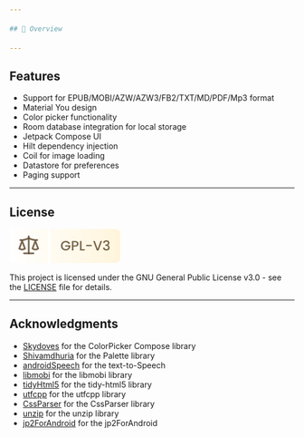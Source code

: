 ```yaml
---

## 👀 Overview 

---
```


## Features

- Support for EPUB/MOBI/AZW/AZW3/FB2/TXT/MD/PDF/Mp3 format
- Material You design
- Color picker functionality
- Room database integration for local storage
- Jetpack Compose UI
- Hilt dependency injection
- Coil for image loading
- Datastore for preferences
- Paging support

--- 

## License

[![GNU GPLv3 License](https://raw.githubusercontent.com/Rics-Dev/uRead/main/.github/Licence.svg)](https://www.gnu.org/licenses/gpl-3.0.en.html)

This project is licensed under the GNU General Public License v3.0 - see the [LICENSE](LICENSE) file for details.

---

## Acknowledgments

- [Skydoves](https://github.com/skydoves) for the ColorPicker Compose library
- [Shivamdhuria](https://github.com/Shivamdhuria) for the Palette library
- [androidSpeech](https://github.com/gotev/android-speech) for the text-to-Speech
- [libmobi](https://github.com/bfabiszewski/libmobi) for the libmobi library
- [tidyHtml5](https://github.com/htacg/tidy-html5) for the tidy-html5 library
- [utfcpp](https://github.com/nemtrif/utfcpp) for the utfcpp library
- [CssParser](https://github.com/luojilab/CSSParser) for the CssParser library
- [unzip](http://www.winimage.com/zLibDll/minizip.html) for the unzip library
- [jp2ForAndroid](https://github.com/EucWang/jp2ForAndroid) for the jp2ForAndroid
